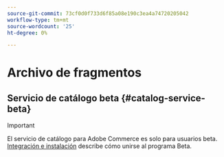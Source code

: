 ```yaml
---
source-git-commit: 73cf0d0f733d6f85a08e190c3ea4a74720205042
workflow-type: tm+mt
source-wordcount: '25'
ht-degree: 0%

---
```

# Archivo de fragmentos

## Servicio de catálogo beta {#catalog-service-beta}

>[!IMPORTANT]
>
>El servicio de catálogo para Adobe Commerce es solo para usuarios beta. [Integración e instalación](../catalog-service/installation.md) describe cómo unirse al programa Beta.
